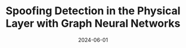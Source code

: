 ---
title: "Spoofing Detection in the Physical Layer with Graph Neural Networks"
collection: publications
# permalink: /publication/2015-10-01-paper-title-number-3
# excerpt: 'This paper is about the number 3. The number 4 is left for future work.'
date: 2024-06-01
venue: 'IEEE Vehicular Technology Conference (VTC2024-Spring)'
paperurl: 'https://arxiv.org/abs/2401.08220'
citation: 'Tien Ngoc Ha, Daniel Romero, &quot;Spoofing Detection in the Physical Layer with Graph Neural Networks&quot;, <i>IEEE Vehicular Technology Conference</i>, Jun. 2024.'
---